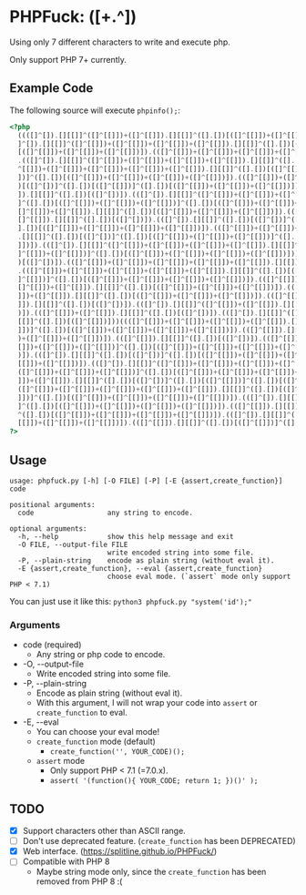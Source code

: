 # PHPFuck: ([+.^])
Using only 7 different characters to write and execute php. 

Only support PHP 7+ currently.

## Example Code
The following source will execute `phpinfo();`:

```php
<?php 
  ((([]^[]).[][[]]^([]^[[]])+([]^[[]]).[][[]]^([].[])[([]^[[]])+([]^[[]])+([]^[[]])]).(([].[])[([]^[[]])]).(([
  ]^[]).[][[]]^([]^[[]])+([]^[[]])+([]^[[]])+([]^[[]]).[][[]]^([].[])[([]^[[]])+([]^[[]])+([]^[[]])]).(([].[])
  [([]^[[]])+([]^[[]])+([]^[[]])]).(([]^[[]])+([]^[[]])+([]^[[]])+([]^[[]])+([]^[[]]).[][[]]^([].[])[([]^[])])
  .(([]^[]).[][[]]^([]^[[]])+([]^[[]])+([]^[[]])+([]^[[]]).[][[]]^([].[])[([]^[[]])+([]^[[]])+([]^[[]])]).(([]
  ^[[]])+([]^[[]])+([]^[[]])+([]^[[]])+([]^[[]]).[][[]]^([].[])[([]^[[]])]^([].[])[([]^[[]])+([]^[[]])+([]^[[]
  ])]^([].[])[([]^[[]])+([]^[[]])+([]^[[]])+([]^[[]])]).(([]^[[]])+([]^[[]])+([]^[[]])+([]^[[]]).[][[]]^([].[]
  )[([]^[])]^([].[])[([]^[[]])]^([].[])[([]^[[]])+([]^[[]])+([]^[[]])]).(([]^[[]])+([]^[[]])+([]^[[]])+([]^[[]
  ]).[][[]]^([].[])[([]^[])]).(([]^[]).[][[]]^([]^[[]])+([]^[[]])+([]^[[]])+([]^[[]]).[][[]]^([].[])[([]^[[]])
  ]^([].[])[([]^[[]])+([]^[[]])+([]^[[]])]^([].[])[([]^[[]])+([]^[[]])+([]^[[]])+([]^[[]])]).(([]^[]).[][[]]^(
  []^[[]])+([]^[[]]).[][[]]^([].[])[([]^[[]])+([]^[[]])+([]^[[]])]).(([]^[[]])+([]^[[]])+([]^[[]])+([]^[[]])+(
  []^[[]]).[][[]]^([].[])[([]^[])]).(([]^[]).[][[]]^([].[])[([]^[])]^([].[])[([]^[[]])+([]^[[]])+([]^[[]])]^([
  ].[])[([]^[[]])+([]^[[]])+([]^[[]])+([]^[[]])]).(([]^[[]])+([]^[[]])+([]^[[]])+([]^[[]])+([]^[[]])+([]^[[]])
  .[][[]]^([].[])[([]^[])]^([].[])[([]^[[]])+([]^[[]])+([]^[[]])]^([].[])[([]^[[]])+([]^[[]])+([]^[[]])+([]^[[
  ]])]).(([]^[]).[][[]]^([]^[[]])+([]^[[]])+([]^[[]])+([]^[[]]).[][[]]^([].[])[([]^[[]])]^([].[])[([]^[[]])+([
  ]^[[]])+([]^[[]])]^([].[])[([]^[[]])+([]^[[]])+([]^[[]])+([]^[[]])]))(...((([]^[[]])+([]^[[]]).[][[]]^([].[]
  )[([]^[])]).(([]^[[]])+([]^[[]])+([]^[[]])+([]^[[]])+([]^[[]]).[][[]]^([].[])[([]^[])]).(([].[])[([]^[[]])])
  .(([]^[[]])+([]^[[]])+([]^[[]])+([]^[[]])+([]^[[]]).[][[]]^([].[])[([]^[[]])]^([].[])[([]^[[]])+([]^[[]])+([
  ]^[[]])]^([].[])[([]^[[]])+([]^[[]])+([]^[[]])+([]^[[]])]).(([]^[[]])+([]^[[]]).[][[]]^([]^[[]])+([]^[[]])+(
  []^[[]])+([]^[[]]).[][[]]^([].[])[([]^[[]])+([]^[[]])+([]^[[]])]).(([]^[]).[][[]]^([]^[[]])+([]^[[]])+([]^[[
  ]])+([]^[[]]).[][[]]^([].[])[([]^[[]])+([]^[[]])+([]^[[]])]).(([]^[[]])+([]^[[]])+([]^[[]])+([]^[[]])+([]^[[
  ]]).[][[]]^([].[])[([]^[])]).(([]^[]).[][[]]^([]^[[]])+([]^[[]]).[][[]]^([].[])[([]^[[]])+([]^[[]])+([]^[[]]
  )]).(([]^[[]])+([]^[[]]).[][[]]^([].[])[([]^[])]).(([]^[]).[][[]]^([]^[[]])+([]^[[]])+([]^[[]])+([]^[[]]).[]
  [[]]^([].[])[([]^[[]])]))((([]^[[]])+([]^[[]])+([]^[[]])+([]^[[]]).[][[]]^([].[])[([]^[[]])+([]^[[]])+([]^[[
  ]])]^([].[])[([]^[[]])+([]^[[]])+([]^[[]])+([]^[[]])]).(([]^[[]]).[][[]]^([].[])[([]^[[]])]^([].[])[([]^[[]]
  )+([]^[[]])+([]^[[]])]).(([]^[[]]).[][[]]^([].[])[([]^[])]).(([]^[[]]).[][[]]^([].[])[([]^[])]^([].[])[([]^[
  []])+([]^[[]])+([]^[[]])]^([].[])[([]^[[]])+([]^[[]])+([]^[[]])+([]^[[]])]).(([]^[[]]).[][[]]^([].[])[([]^[]
  )]).(([]^[]).[][[]]^([].[])[([]^[])]^([].[])[([]^[[]])+([]^[[]])+([]^[[]])]^([].[])[([]^[[]])+([]^[[]])+([]^
  [[]])+([]^[[]])]).(([]^[]).[][[]]^([]^[[]])+([]^[[]])+([]^[[]])+([]^[[]]).[][[]]^([].[])[([]^[[]])]^([].[])[
  ([]^[[]])+([]^[[]])+([]^[[]])]^([].[])[([]^[[]])+([]^[[]])+([]^[[]])+([]^[[]])]).(([]^[[]])+([]^[[]])+([]^[[
  ]])+([]^[[]]).[][[]]^([].[])[([]^[])]^([].[])[([]^[[]])]^([].[])[([]^[[]])+([]^[[]])+([]^[[]])]).(([]^[[]])+
  ([]^[[]])+([]^[[]])+([]^[[]])+([]^[[]])+([]^[[]]).[][[]]^([].[])[([]^[])]^([].[])[([]^[[]])+([]^[[]])+([]^[[
  ]])]^([].[])[([]^[[]])+([]^[[]])+([]^[[]])+([]^[[]])]).(([]^[]).[][[]]^([].[])[([]^[[]])+([]^[[]])+([]^[[]])
  ]^([].[])[([]^[[]])+([]^[[]])+([]^[[]])+([]^[[]])]).(([]^[[]]).[][[]]^([].[])[([]^[[]])+([]^[[]])+([]^[[]])]
  ^([].[])[([]^[[]])+([]^[[]])+([]^[[]])+([]^[[]])]).(([]^[]).[][[]]^([].[])[([]^[[]])]^([].[])[([]^[[]])+([]^
  [[]])+([]^[[]])+([]^[[]])]).(([]^[[]]).[][[]]^([].[])[([]^[[]])]^([].[])[([]^[[]])+([]^[[]])+([]^[[]])])))()
?>
```

## Usage

```
usage: phpfuck.py [-h] [-O FILE] [-P] [-E {assert,create_function}] code

positional arguments:
  code                  any string to encode.

optional arguments:
  -h, --help            show this help message and exit
  -O FILE, --output-file FILE
                        write encoded string into some file.
  -P, --plain-string    encode as plain string (without eval it).
  -E {assert,create_function}, --eval {assert,create_function}
                        choose eval mode. (`assert` mode only support PHP < 7.1)
```

You can just use it like this: `python3 phpfuck.py "system('id');"`

### Arguments
- code (required)
  - Any string or php code to encode.
- -O, --output-file
  - Write encoded string into some file.
- -P, --plain-string
  - Encode as plain string (without eval it). 
  - With this argument, I will not wrap your code into `assert` or `create_function` to eval.
- -E, --eval
  - You can choose your eval mode!
  - `create_function` mode (default)
    - `create_function('', YOUR_CODE)();`
  - `assert` mode
    - Only support PHP < 7.1 (=7.0.x).
    - `assert( '(function(){ YOUR_CODE; return 1; })()' );`

## TODO
- [x] Support characters other than ASCII range.
- [ ] Don't use deprecated feature. (`create_function` has been DEPRECATED)
- [x] Web interface. (https://splitline.github.io/PHPFuck/)
- [ ] Compatible with PHP 8
  - Maybe string mode only, since the `create_function` has been removed from PHP 8 :(
